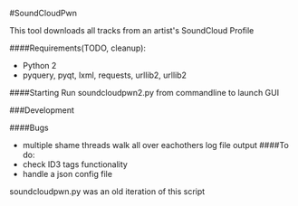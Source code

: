 #SoundCloudPwn

This tool downloads all tracks from an artist's SoundCloud Profile

####Requirements(TODO, cleanup):
- Python 2
- pyquery, pyqt, lxml, requests, urllib2, urllib2

####Starting
Run soundcloudpwn2.py from commandline to launch GUI

###Development

####Bugs
- multiple shame threads walk all over eachothers log file output
####To do:
- check ID3 tags functionality
- handle a json config file

soundcloudpwn.py was an old iteration of this script
